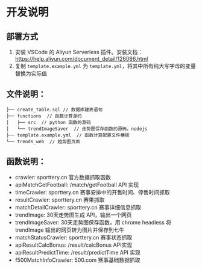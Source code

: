 # 开发说明

## 部署方式
1. 安装 VSCode 的 Aliyun Serverless 插件。安装文档：https://help.aliyun.com/document_detail/126086.html
2. 复制 `template.example.yml` 为 `template.yml`，将其中所有纯大写字母的变量替换为实际值

## 文件说明：
```
├── create_table.sql // 数据库建表语句
├── functions  // 函数计算源码
│   ├── src  // python 函数的源码
│   └── trendImageSaver  // 走势图保存函数的源码，nodejs
├── template.example.yml  // 函数计算配置文件模板
└── trends_web  // 趋势图页面
```

## 函数说明：
 * crawler:  sporttery.cn 官方数据抓取函数
 * apiMatchGetFootball:  /match/getFootball API 实现
 * timeCrawler:  sporttery.cn 赛事安排中的开售时间、停售时间抓取
 * resultCrawler:  sporttery.cn 赛果抓取
 * matchDetailCrawler:  sporttery.cn 赛事详细信息抓取
 * trendImage:  30天走势图生成 API，输出一个网页
 * trendImageSaver:  30天走势图保存函数，用 chrome headless 将 trendImage 输出的网页转为图片并保存到七牛
 * matchStatusCrawler:  sporttery.cn 赛事状态抓取
 * apiResultCalcBonus:  /result/calcBonus API实现
 * apiResultPredictTime:  /result/predictTime API 实现
 * f500MatchInfoCrawler:  500.com 赛事基础数据抓取
